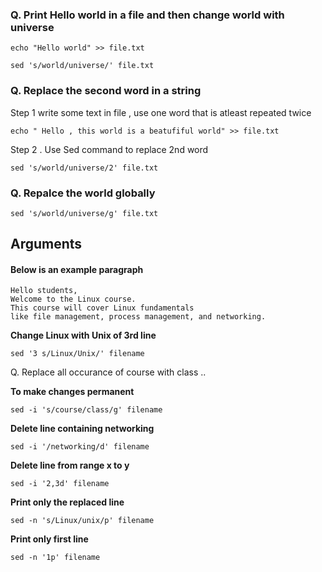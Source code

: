 
### Q. Print Hello world in a file and then change world with universe
```
echo "Hello world" >> file.txt
```
```
sed 's/world/universe/' file.txt
```

### Q. Replace the second word in a string


Step 1 write some text in file , use one word that is atleast repeated twice 
```
echo " Hello , this world is a beatufiful world" >> file.txt
```

Step 2 . Use Sed command to replace 2nd word
```
sed 's/world/universe/2' file.txt
```

### Q. Repalce the world globally

```
sed 's/world/universe/g' file.txt
```

## Arguments 

#### Below is an example paragraph

```
Hello students,
Welcome to the Linux course.
This course will cover Linux fundamentals
like file management, process management, and networking.
```

**Change Linux with Unix of 3rd line** 

```
sed '3 s/Linux/Unix/' filename
```

Q. Replace all occurance of course with class .. 

**To make changes permanent**

```
sed -i 's/course/class/g' filename
```

**Delete line containing networking**

```
sed -i '/networking/d' filename
```

**Delete line from range x to y**

```
sed -i '2,3d' filename
```

**Print only the replaced line**

```
sed -n 's/Linux/unix/p' filename
```

**Print only first line**

```
sed -n '1p' filename
```

